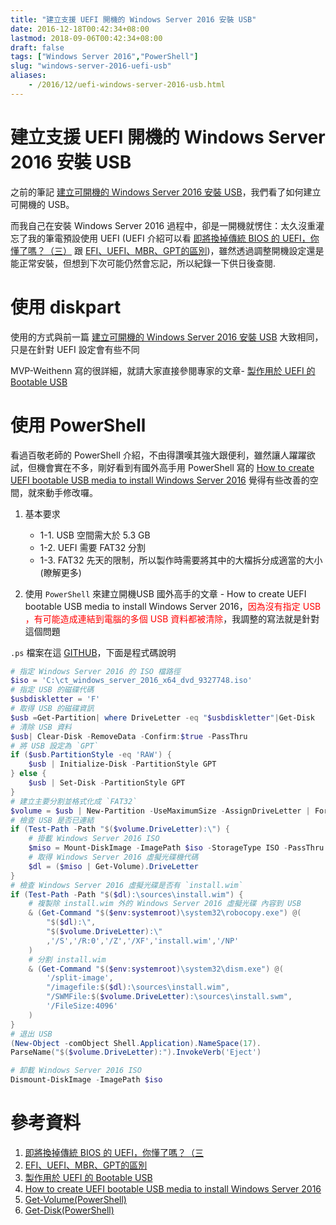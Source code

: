```yaml
---
title: "建立支援 UEFI 開機的 Windows Server 2016 安裝 USB"
date: 2016-12-18T00:42:34+08:00
lastmod: 2018-09-06T00:42:34+08:00
draft: false
tags: ["Windows Server 2016","PowerShell"]
slug: "windows-server-2016-uefi-usb"
aliases:
    - /2016/12/uefi-windows-server-2016-usb.html
---
```

# 建立支援 UEFI 開機的 Windows Server 2016 安裝 USB
之前的筆記 [建立可開機的 Windows Server 2016 安裝 USB](http://blog.yowko.com/2016/12/windows-server-2016-usb.html)，我們看了如何建立可開機的 USB。

而我自己在安裝 Windows Server 2016 過程中，卻是一開機就愣住：太久沒重灌忘了我的筆電預設使用 UEFI (UEFI 介紹可以看 [即將換掉傳統 BIOS 的 UEFI，你懂了嗎？（三）](https://www.techbang.com/posts/4361-fully-understand-uefi-bios-theory-and-actual-combat-3-liu-xiudian) 跟 [EFI、UEFI、MBR、GPT的區別](https://read01.com/kg2KyP.html#.W5FV_fn3l3g))，雖然透過調整開機設定還是能正常安裝，但想到下次可能仍然會忘記，所以紀錄一下供日後查閱.

# 使用 diskpart
使用的方式與前一篇 [建立可開機的 Windows Server 2016 安裝 USB](https://blog.yowko.com/2016/12/(http://blog.yowko.com/2016/12/windows-server-2016-usb.html)) 大致相同，只是在針對 UEFI 設定會有些不同

MVP-Weithenn 寫的很詳細，就請大家直接參閱專家的文章- [製作用於 UEFI 的 Bootable USB](http://www.weithenn.org/2016/01/uefi-bootable-usb.html)

# 使用 PowerShell
看過百敬老師的 PowerShell 介紹，不由得讚嘆其強大跟便利，雖然讓人躍躍欲試，但機會實在不多，剛好看到有國外高手用 PowerShell 寫的 [How to create UEFI bootable USB media to install Windows Server 2016](https://p0w3rsh3ll.wordpress.com/2016/10/30/how-to-create-uefi-bootable-usb-media-to-install-windows-server-2016/) 覺得有些改善的空間，就來動手修改囉。

1. 基本要求
    - 1-1. USB 空間需大於 5.3 GB
    - 1-2. UEFI 需要 FAT32 分割
    - 1-3. FAT32 先天的限制，所以製作時需要將其中的大檔拆分成適當的大小(瞭解更多)

2. 使用 `PowerShell` 來建立開機USB
國外高手的文章 - How to create UEFI bootable USB media to install Windows Server 2016，<span style="color:red">因為沒有指定 USB ，有可能造成連結到電腦的多個 USB 資料都被清除</span>，我調整的寫法就是針對這個問題

`.ps` 檔案在這 [GITHUB](https://github.com/yowko/CreateUEFIBootableUSB)，下面是程式碼說明

```ps1
# 指定 Windows Server 2016 的 ISO 檔路徑
$iso = 'C:\ct_windows_server_2016_x64_dvd_9327748.iso'
# 指定 USB 的磁碟代碼
$usbdiskletter = 'F'
# 取得 USB 的磁碟資訊
$usb =Get-Partition| where DriveLetter -eq "$usbdiskletter"|Get-Disk
# 清除 USB 資料
$usb| Clear-Disk -RemoveData -Confirm:$true -PassThru
# 將 USB 設定為 `GPT`
if ($usb.PartitionStyle -eq 'RAW') {
    $usb | Initialize-Disk -PartitionStyle GPT
} else {
    $usb | Set-Disk -PartitionStyle GPT
}
# 建立主要分割並格式化成 `FAT32`
$volume = $usb | New-Partition -UseMaximumSize -AssignDriveLetter | Format-Volume -FileSystem FAT32
# 檢查 USB 是否已連結
if (Test-Path -Path "$($volume.DriveLetter):\") {
    # 掛載 Windows Server 2016 ISO
    $miso = Mount-DiskImage -ImagePath $iso -StorageType ISO -PassThru
    # 取得 Windows Server 2016 虛擬光碟機代碼
    $dl = ($miso | Get-Volume).DriveLetter
}
# 檢查 Windows Server 2016 虛擬光碟是否有 `install.wim`
if (Test-Path -Path "$($dl):\sources\install.wim") {
    # 複製除 install.wim 外的 Windows Server 2016 虛擬光碟 內容到 USB
    & (Get-Command "$($env:systemroot)\system32\robocopy.exe") @(
        "$($dl):\",
        "$($volume.DriveLetter):\"
        ,'/S','/R:0','/Z','/XF','install.wim','/NP'
    )
    # 分割 install.wim
    & (Get-Command "$($env:systemroot)\system32\dism.exe") @(
        '/split-image',
        "/imagefile:$($dl):\sources\install.wim",
        "/SWMFile:$($volume.DriveLetter):\sources\install.swm",
        '/FileSize:4096'
    )
}
# 退出 USB
(New-Object -comObject Shell.Application).NameSpace(17).
ParseName("$($volume.DriveLetter):").InvokeVerb('Eject')

# 卸載 Windows Server 2016 ISO
Dismount-DiskImage -ImagePath $iso
```

# 參考資料
1. [即將換掉傳統 BIOS 的 UEFI，你懂了嗎？（三](http://www.techbang.com/posts/4361-fully-understand-uefi-bios-theory-and-actual-combat-3-liu-xiudian)
2. [EFI、UEFI、MBR、GPT的區別](https://read01.com/kg2KyP.html)
3. [製作用於 UEFI 的 Bootable USB](http://www.weithenn.org/2016/01/uefi-bootable-usb.html)
4. [How to create UEFI bootable USB media to install Windows Server 2016](https://p0w3rsh3ll.wordpress.com/2016/10/30/how-to-create-uefi-bootable-usb-media-to-install-windows-server-2016/)
5. [Get-Volume(PowerShell)](https://technet.microsoft.com/en-us/library/hh848646.aspx)
6. [Get-Disk(PowerShell)](https://technet.microsoft.com/zh-tw/library/hh848657.aspx)
